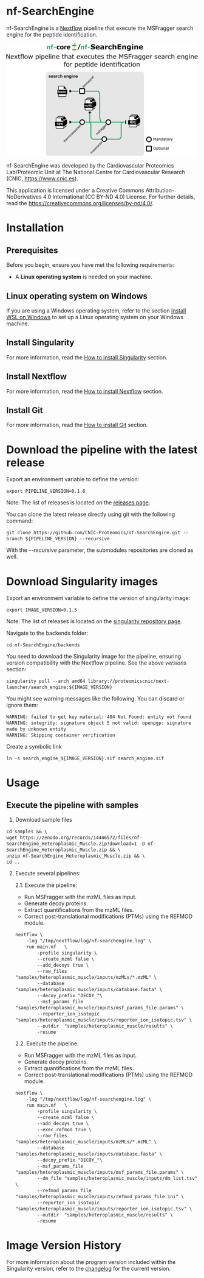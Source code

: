 # nf-SearchEngine

nf-SearchEngine is a [Nextflow](https://www.nextflow.io/) pipeline that execute the MSFragger search engine for the peptide identification.

![Workflow schema](docs/images/pipeline.png)

nf-SearchEngine was developed by the Cardiovascular Proteomics Lab/Proteomic Unit at The National Centre for Cardiovascular Research (CNIC, https://www.cnic.es).

This application is licensed under a Creative Commons Attribution-NoDerivatives 4.0 International (CC BY-ND 4.0) License. For further details, read the https://creativecommons.org/licenses/by-nd/4.0/.


# Installation

## Prerequisites

Before you begin, ensure you have met the following requirements:

- A **Linux operating system** is needed on your machine.

## Linux operating system on Windows

If you are using a Windows operating system, refer to the section [Install WSL on Windows](docs/WSL.md) to set up a Linux operating system on your Windows machine.

## Install Singularity

For more information, read the [How to install Singularity](docs/SingularityCE.md) section.

## Install Nextflow

For more information, read the [How to install Nextflow](docs/Nextflow.md) section.

## Install Git

For more information, read the [How to install Git](docs/Git.md) section.


# Download the pipeline with the latest release

Export an environment variable to define the version:
```
export PIPELINE_VERSION=0.1.6
```
Note: The list of releases is located on the [releases page](https://github.com/CNIC-Proteomics/nf-SearchEngine/releases).

You can clone the latest release directly using git with the following command:
```
git clone https://github.com/CNIC-Proteomics/nf-SearchEngine.git --branch ${PIPELINE_VERSION} --recursive
```
With the *--recursive* parameter, the submodules repositories are cloned as well.


# Download Singularity images

Export an environment variable to define the version of singularity image:
```
export IMAGE_VERSION=0.1.5
```
Note: The list of releases is located on the [singularity repository page](https://cloud.sylabs.io/library/proteomicscnic/next-launcher/search_engine).

Navigate to the backends folder:
```
cd nf-SearchEngine/backends
```

You need to download the Singularity image for the pipeline, ensuring version compatibility with the Nextflow pipeline. See the above *versions* section:
```
singularity pull --arch amd64 library://proteomicscnic/next-launcher/search_engine:${IMAGE_VERSION}
```

You might see warning messages like the following. You can discard or ignore them:

    WARNING: failed to get key material: 404 Not Found: entity not found
    WARNING: integrity: signature object 5 not valid: openpgp: signature made by unknown entity
    WARNING: Skipping container verification

Create a symbolic link
```
ln -s search_engine_${IMAGE_VERSION}.sif search_engine.sif
```


# Usage

## Execute the pipeline with samples


1. Download sample files
```
cd samples && \
wget https://zenodo.org/records/14446572/files/nf-SearchEngine_Heteroplasmic_Muscle.zip?download=1 -O nf-SearchEngine_Heteroplasmic_Muscle.zip && \
unzip nf-SearchEngine_Heteroplasmic_Muscle.zip && \
cd ..
```

2. Execute several pipelines:

    2.1. Execute the pipeline:
    + Run MSFragger with the mzML files as input.
    + Generate decoy proteins.
    + Extract quantifications from the mzML files.
    + Correct post-translational modifications (PTMs) using the REFMOD module.
    ```
    nextflow \
        -log "/tmp/nextflow/log/nf-searchengine.log" \
        run main.nf   \
            -profile singularity \
            --create_mzml false \
            --add_decoys true \
            --raw_files "samples/heteroplasmic_muscle/inputs/mzMLs/*.mzML" \
            --database "samples/heteroplasmic_muscle/inputs/database.fasta" \
            --decoy_prefix "DECOY_"\
            --msf_params_file "samples/heteroplasmic_muscle/inputs/msf_params_file.params" \
            --reporter_ion_isotopic "samples/heteroplasmic_muscle/inputs/reporter_ion_isotopic.tsv" \
            --outdir  "samples/heteroplasmic_muscle/results" \
            -resume
    ```

    2.2. Execute the pipeline:
    + Run MSFragger with the mzML files as input.
    + Generate decoy proteins.
    + Extract quantifications from the mzML files.
    + Correct post-translational modifications (PTMs) using the REFMOD module.
    ```
    nextflow \
        -log "/tmp/nextflow/log/nf-searchengine.log" \
        run main.nf   \
            -profile singularity \
            --create_mzml false \
            --add_decoys true \
            --exec_refmod true \
            --raw_files "samples/heteroplasmic_muscle/inputs/mzMLs/*.mzML" \
            --database "samples/heteroplasmic_muscle/inputs/database.fasta" \
            --decoy_prefix "DECOY_"\
            --msf_params_file "samples/heteroplasmic_muscle/inputs/msf_params_file.params" \
            --dm_file "samples/heteroplasmic_muscle/inputs/dm_list.tsv" \
            --refmod_params_file "samples/heteroplasmic_muscle/inputs/refmod_params_file.ini" \
            --reporter_ion_isotopic "samples/heteroplasmic_muscle/inputs/reporter_ion_isotopic.tsv" \
            --outdir  "samples/heteroplasmic_muscle/results" \
            -resume
    ```


# Image Version History

For more information about the program version included within the Singularity version, refer to the [changelog](changelog.md) for the current version.
